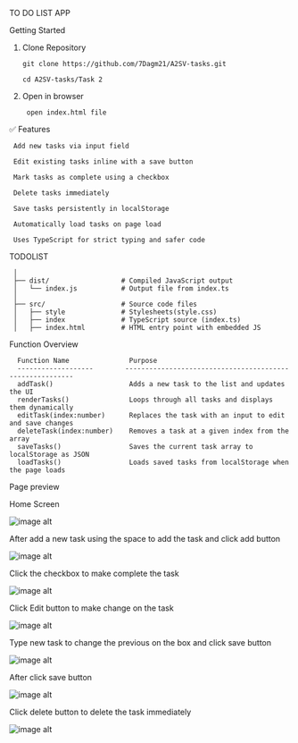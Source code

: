 TO DO LIST APP 

Getting Started

1. Clone Repository

       git clone https://github.com/7Dagm21/A2SV-tasks.git

       cd A2SV-tasks/Task 2

3. Open in browser
   
        open index.html file

		 
✅ Features

     Add new tasks via input field

     Edit existing tasks inline with a save button

     Mark tasks as complete using a checkbox

     Delete tasks immediately

     Save tasks persistently in localStorage

     Automatically load tasks on page load

     Uses TypeScript for strict typing and safer code


TODOLIST
 
     │
     ├── dist/                  # Compiled JavaScript output
     │   └── index.js           # Output file from index.ts
     │
     ├── src/                   # Source code files
     │   ├── style              # Stylesheets(style.css)
     │   ├── index              # TypeScript source (index.ts)
     │   ├── index.html         # HTML entry point with embedded JS

Function Overview

      Function Name               Purpose                                                   
      -------------------        --------------------------------------------------------- 
      addTask()                   Adds a new task to the list and updates the UI            
      renderTasks()               Loops through all tasks and displays them dynamically     
      editTask(index:number)      Replaces the task with an input to edit and save changes  
      deleteTask(index:number)    Removes a task at a given index from the array            
      saveTasks()                 Saves the current task array to localStorage as JSON    
      loadTasks()                 Loads saved tasks from localStorage when the page loads 

Page preview

Home Screen


![image alt](https://github.com/7Dagm21/A2SV-tasks/blob/5379ede598162fced3bd8521454ae2f1e3d0b509/Task%202/first.png)


After add a new task using the space to add the task and click add button


![image alt](https://github.com/7Dagm21/A2SV-tasks/blob/5379ede598162fced3bd8521454ae2f1e3d0b509/Task%202/second.png)


Click the checkbox to make complete the task


![image alt](https://github.com/7Dagm21/A2SV-tasks/blob/5379ede598162fced3bd8521454ae2f1e3d0b509/Task%202/third.png)


Click Edit button to make change on the task


![image alt](https://github.com/7Dagm21/A2SV-tasks/blob/5379ede598162fced3bd8521454ae2f1e3d0b509/Task%202/fourth.png)


Type new task to change the previous on the box and click save button


![image alt](https://github.com/7Dagm21/A2SV-tasks/blob/5379ede598162fced3bd8521454ae2f1e3d0b509/Task%202/fifth.png)


After click save button


![image alt](https://github.com/7Dagm21/A2SV-tasks/blob/5379ede598162fced3bd8521454ae2f1e3d0b509/Task%202/six.png)


Click delete button to delete the task immediately


![image alt](https://github.com/7Dagm21/A2SV-tasks/blob/5379ede598162fced3bd8521454ae2f1e3d0b509/Task%202/seventh.png)

